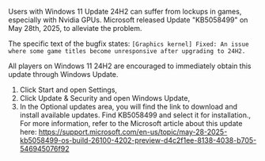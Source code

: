 
Users with Windows 11 Update 24H2 can suffer from lockups in games, especially with Nvidia GPUs. Microsoft released Update "KB5058499" on May 28th, 2025, to alleviate the problem.

The specific text of the bugfix states:
`[Graphics kernel] Fixed: An issue where some game titles become unresponsive after upgrading to 24H2.`

All players on Windows 11 24H2 are encouraged to immediately obtain this update through Windows Update.

1. Click Start and open Settings,
2. Click Update & Security and open Windows Update,
3. In the Optional updates area, you will find the link to download and install available updates. Find KB5058499 and select it for installation.,
For more information, refer to the Microsoft article about this update here: https://support.microsoft.com/en-us/topic/may-28-2025-kb5058499-os-build-26100-4202-preview-d4c2f1ee-8138-4038-b705-546945076f92